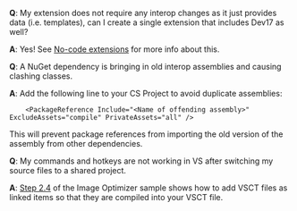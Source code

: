 **Q**: My extension does not require any interop changes as it just provides data (i.e. templates), can I create a single extension that includes Dev17 as well?

**A**: Yes!  See [No-code extensions](no-code-extensions.md) for more info about this.

**Q**: A NuGet dependency is bringing in old interop assemblies and causing clashing classes.

**A**: Add the following line to your CS Project to avoid duplicate assemblies:
```
    <PackageReference Include="<Name of offending assembly>" ExcludeAssets="compile" PrivateAssets="all" />
```
This will prevent package references from importing the old version of the assembly from other dependencies.

**Q**: My commands and hotkeys are not working in VS after switching my source files to a shared project.

**A**: [Step 2.4](samples.md#step-2---refactor-source-code-into-a-shared-project) of the Image Optimizer sample shows how to add VSCT files as linked items so that they are compiled into your VSCT file.

